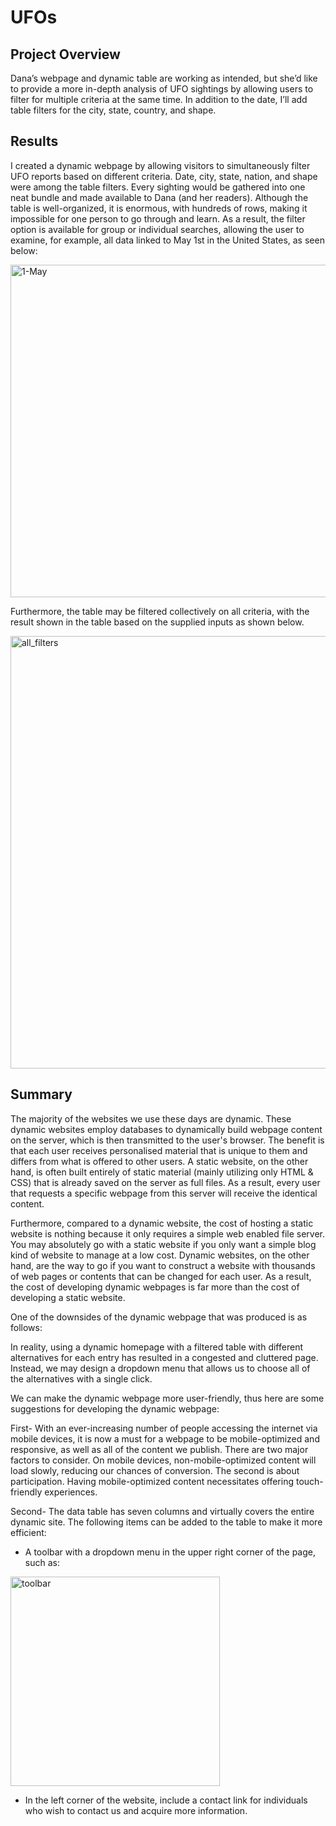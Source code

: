 # UFOs

## Project Overview
Dana’s webpage and dynamic table are working as intended, but she’d like to provide a more in-depth analysis of UFO sightings by allowing users to filter for multiple criteria at the same time. In addition to the date, I’ll add table filters for the city, state, country, and shape.

## Results
I created a dynamic webpage by allowing visitors to simultaneously filter UFO reports based on different criteria. Date, city, state, nation, and shape were among the table filters. Every sighting would be gathered into one neat bundle and made available to Dana (and her readers). Although the table is well-organized, it is enormous, with hundreds of rows, making it impossible for one person to go through and learn. As a result, the filter option is available for group or individual searches, allowing the user to examine, for example, all data linked to May 1st in the United States, as seen below:

<img width="532" alt="1-May" src="https://user-images.githubusercontent.com/91230277/150694390-bc989003-a88a-4144-9fc8-241502c2c696.PNG">

Furthermore, the table may be filtered collectively on all criteria, with the result shown in the table based on the supplied inputs as shown below.

<img width="692" alt="all_filters" src="https://user-images.githubusercontent.com/91230277/150694405-2628f2f3-3a5f-4df5-b85f-a4243cedc3dd.PNG">

## Summary
The majority of the websites we use these days are dynamic. These dynamic websites employ databases to dynamically build webpage content on the server, which is then transmitted to the user's browser. The benefit is that each user receives personalised material that is unique to them and differs from what is offered to other users. A static website, on the other hand, is often built entirely of static material (mainly utilizing only HTML & CSS) that is already saved on the server as full files. As a result, every user that requests a specific webpage from this server will receive the identical content. 

Furthermore, compared to a dynamic website, the cost of hosting a static website is nothing because it only requires a simple web enabled file server.
You may absolutely go with a static website if you only want a simple blog kind of website to manage at a low cost. Dynamic websites, on the other hand, are the way to go if you want to construct a website with thousands of web pages or contents that can be changed for each user. As a result, the cost of developing dynamic webpages is far more than the cost of developing a static website.

One of the downsides of the dynamic webpage that was produced is as follows:

In reality, using a dynamic homepage with a filtered table with different alternatives for each entry has resulted in a congested and cluttered page. Instead, we may design a dropdown menu that allows us to choose all of the alternatives with a single click. 

We can make the dynamic webpage more user-friendly, thus here are some suggestions for developing the dynamic webpage:

First- With an ever-increasing number of people accessing the internet via mobile devices, it is now a must for a webpage to be mobile-optimized and responsive, as well as all of the content we publish. There are two major factors to consider. On mobile devices, non-mobile-optimized content will load slowly, reducing our chances of conversion. The second is about participation. Having mobile-optimized content necessitates offering touch-friendly experiences.

Second- The data table has seven columns and virtually covers the entire dynamic site. The following items can be added to the table to make it more efficient:

- A toolbar with a dropdown menu in the upper right corner of the page, such as:

<img width="335" alt="toolbar" src="https://user-images.githubusercontent.com/91230277/150694414-19bf311a-db50-49cb-b8df-521e21aabb9c.PNG">

- In the left corner of the website, include a contact link for individuals who wish to contact us and acquire more information.
